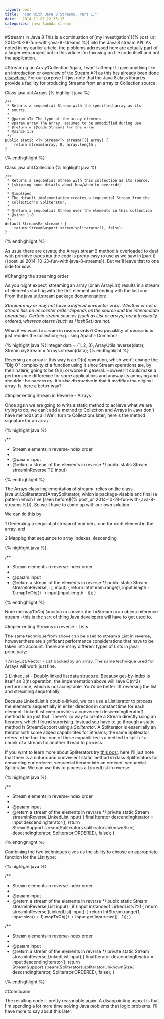 ```yaml
---
layout: post
title:  "Fun with Java 8 Streams, Part II"
date:   2014-11-01 22:35:15
categories: java lambda stream
---
```


#Streams in Java 8
This is a continuation of [my investigation]({% post_url 2014-10-28-fun-with-java-8-streams %}) into the Java 8 stream API. As noted in my earlier article, the problems addressed here are actually part of a larger web project but in this article I'm focusing on the code itself and not the application.

#Streaming an Array/Collection
Again, I won't attempt to give anything like an introduction or overview of the Stream API as this has already been done [elsewhere](http://winterbe.com/posts/2014/07/31/java8-stream-tutorial-examples/).  For our purpose I'll just note that the Java 8 class libraries provide a facility for producing Streams from an array or Collection source:

Class java.util.Arrays
{% highlight java %}

    /**
     * Returns a sequential Stream with the specified array as its
     * source.
     *
     * @param <T> The type of the array elements
     * @param array The array, assumed to be unmodified during use
     * @return a {@code Stream} for the array
     * @since 1.8
     */
    public static <T> Stream<T> stream(T[] array) {
        return stream(array, 0, array.length);
    }
{% endhighlight %}

Class java.util.Collection
{% highlight java %}

    /**
     * Returns a sequential Stream with this collection as its source.
     * [skipping some details about how/when to override]
     *
     * @implSpec
     * The default implementation creates a sequential Stream from the
     * collection's Spliterator.
     *
     * @return a sequential Stream over the elements in this collection
     * @since 1.8
     */ 
    default Stream<E> stream() {
        return StreamSupport.stream(spliterator(), false);
    }
{% endhighlight %}

As usual there are cavats; the Arrays.stream() method is overloaded to deal with primitive types but the code is pretty easy to use as we saw in [part I]({post_url 2014-10-28-fun-with-java-8-streams}). But we'll leave that to one side for now. 

#Changing the streaming order

As you might expect, streaming an array (or an ArrayList) results in a stream of elements starting with the first element and ending with the last one. From the java.util.stream package documentation:

*Streams may or may not have a defined encounter order. Whether or not a stream has an encounter order depends on the source and the intermediate operations. Certain stream sources (such as List or arrays) are intrinsically ordered, whereas others (such as HashSet) are not.*

What if we want to stream in reverse order? One possiblity of course is to just reorder the collection; e.g. using Apache Commons:

{% highlight java %}
Integer data = {1, 2, 3};
ArrayUtils.reverse(data);
Stream<Integer> myStream = Arrays.stream(data);
{% endhighlight %}

Reversing an array in this way is an O(n) operation, which won't change the "Big O" complexity of a function using it since Stream operations are, by their nature, going to be O(n) or worse in general.  However it could make a performance difference for some applications and anyway its annoying and shouldn't be neccesary.  It's also distructive in that it modifies the original array.  Is there a better way?

#Implementing Stream in Reverse - Arrays

Once again we are going to write a static method to achieve what we are trying to do; we can't add a method to Collection and Arrays in Java don't have methods at all!  We'll turn to Collections later; here is the method signature for an array:

{% highlight java %}

/**
 * Stream elements in reverse-index order
 * 
 * @param input
 * @return a stream of the elements in reverse
 */
public static <T> Stream<T> streamInReverse(T[] input) 

{% endhighlight %}

The Arrays class implementation of stream() relies on the class java.util.Spliterators$ArraySpliterator, which is package-visable and final (a pattern which I've [seen before]({% post_url 2014-10-28-fun-with-java-8-streams %})).  So we'll have to come up with our own solution. 

We can do this by

1 Generating a sequential stream of numbers, one for each element in the array, and

2 Mapping that sequence to array indexes, descending:

{% highlight java %}

/**
 * Stream elements in reverse-index order
 * 
 * @param input
 * @return a stream of the elements in reverse
 */
public static <T> Stream<T> streamInReverse(T[] input) {
  return IntStream.range(1, input.length + 1).mapToObj(
    i -> input[input.length - i]);
}

{% endhighlight %}

Note the mapToObj function to convert the IntStream to an object reference stream - this is the sort of thing Java developers will have to get used to.

#Implementing Streams in reverse - Lists

The same technique from above can be used to stream a List in reverse; however there are significant performance considerations that have to be taken into account.  There are many different types of Lists in java; principally:

1 ArrayList/Vector - List backed by an array.  The same technique used for Arrays will work just fine.

2 LinkedList - Doubly-linked list data structure.  Because get-by-index is itself an O(n) operation, the implementation above will have O(n^2) performance, which is not acceptable.  You'd be better off reversing the list and streaming sequentially.

Because LinkedList is double-linked, we can use a ListIterator to process the elements sequentially in either direction in constant time for each element.  LinkedList even provides a convenient descendingIterator() method to do just that.  There's no way to create a Stream directly using an Iteratory, which I found surprising.  Instead you have to go through a static method in StreamSupport using a *Spliterator*.  A Spliterator is essentially an Iterator with some added capabilitites for Streams; the name Spliterator refers to the fact that one of these capabilities is a method to split of a chunk of a stream for another thread to process.

If you want to learn more about Spliterators try [this post](http://stackoverflow.com/questions/19235606/understanding-spliterator-collector-and-stream-in-java-8); here I'll just note that there is a natural and convenient static method in class Splitterators for converting our ordered, sequential iterator into an ordered, sequential Spliterator. We can use this to process a LinkedList in reverse:

{% highlight java %}

/**
 * Stream elements in reverse-index order
 * 
 * @param input
 * @return a stream of the elements in reverse
 */
private static <T> Stream<T> streamInReverse(LinkedList<T> input) {
  final Iterator<T> descendingIterator = input.descendingIterator();
  return StreamSupport.stream(Spliterators.spliteratorUnknownSize(
    descendingIterator, Spliterator.ORDERED), false);
}

{% endhighlight %}

Combining the two techniques gives us the ability to choose an appropriate function for the List type:

{% highlight java %}

/**
 * Stream elements in reverse-index order
 * 
 * @param input
 * @return a stream of the elements in reverse
 */
public static <T> Stream<T> streamInReverse(List<T> input) {
  if (input instanceof LinkedList<?>) {
    return streamInReverse((LinkedList<T>) input);
  }
  return IntStream.range(1, input.size() + 1).mapToObj(
    i -> input.get(input.size() - 1));
}

/**
 * Stream elements in reverse-index order
 * 
 * @param input
 * @return a stream of the elements in reverse
 */
private static <T> Stream<T> streamInReverse(LinkedList<T> input) {
  final Iterator<T> descendingIterator = input.descendingIterator();
  return StreamSupport.stream(Spliterators.spliteratorUnknownSize(
    descendingIterator, Spliterator.ORDERED), false);
}

{% endhighlight %}

#Conclusion

The resulting code is pretty reasonable again.  A disappointing aspect is that I'm spending a lot more time solving Java problems than logic problems.  I'll have more to say about this later.
